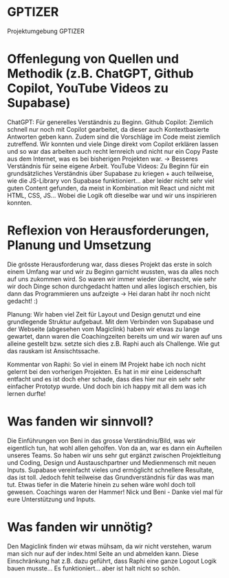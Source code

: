 # GPTIZER
 Projektumgebung GPTIZER

# Offenlegung von Quellen und Methodik (z.B. ChatGPT, Github Copilot, YouTube Videos zu Supabase)
ChatGPT: Für generelles Verständnis zu Beginn.
Github Copilot: Ziemlich schnell nur noch mit Copilot gearbeitet, da dieser auch Kontextbasierte Antworten geben kann. Zudem sind die Vorschläge im Code meist ziemlich zutreffend. Wir konnten und viele Dinge direkt vom Copilot erklären lassen und so war das arbeiten auch recht lernreich und nicht nur ein Copy Paste aus dem Internet, was es bei bisherigen Projekten war. -> Besseres Verständnis für seine eigene Arbeit.
YouTube Videos: Zu Beginn für ein grundsätzliches Verständnis über Supabase zu kriegen + auch teilweise, wie die JS-Library von Supabase funktioniert... aber leider nicht sehr viel guten Content gefunden, da meist in Kombination mit React und nicht mit HTML, CSS, JS... Wobei die Logik oft dieselbe war und wir uns inspirieren konnten.

# Reflexion von Herausforderungen, Planung und Umsetzung
Die grösste Herausforderung war, dass dieses Projekt das erste in solch einem Umfang war und wir zu Beginn garnicht wussten, was da alles noch auf uns zukommen wird. So waren wir immer wieder überrascht, wie sehr wir doch Dinge schon durchgedacht hatten und alles logisch erschien, bis dann das Programmieren uns aufzeigte -> Hei daran habt ihr noch nicht gedacht! :)

Planung: Wir haben viel Zeit für Layout und Design genutzt und eine grundlegende Struktur aufgebaut. Mit dem Verbinden von Supabase und der Webseite (abgesehen vom Magiclink) haben wir etwas zu lange gewartet, dann waren die Coachingzeiten bereits um und wir waren auf uns alleine gestellt bzw. setzte sich dies z.B. Raphi auch als Challenge. Wie gut das rauskam ist Ansischtssache.

Kommentar von Raphi: So viel in einem IM Projekt habe ich noch nicht gelernt bei den vorherigen Projekten. Es hat in mir eine Leidenschaft entfacht und es ist doch eher schade, dass dies hier nur ein sehr sehr einfacher Prototyp wurde. Und doch bin ich happy mit all dem was ich lernen durfte!

# Was fanden wir sinnvoll?
Die Einführungen von Beni in das grosse Verständnis/Bild, was wir eigentlich tun, hat wohl allen geholfen. Von da an, war es dann ein Aufteilen unseres Teams. So haben wir uns sehr gut ergänzt zwischen Projektleitung und Coding, Design und Austauschpartner und Medienmensch mit neuen Inputs.
Supabase vereinfacht vieles und ermöglicht schnellere Resultate, das ist toll. Jedoch fehlt teilweise das Grundverständnis für das was man tut. Etwas tiefer in die Materie hinein zu sehen wäre wohl doch toll gewesen.
Coachings waren der Hammer! Nick und Beni - Danke viel mal für eure Unterstützung und Inputs.

# Was fanden wir unnötig?
Den Magiclink finden wir etwas mühsam, da wir nicht verstehen, warum man sich nur auf der index.html Seite an und abmelden kann. Diese Einschränkung hat z.B. dazu geführt, dass Raphi eine ganze Logout Logik bauen musste... Es funktioniert... aber ist halt nicht so schön.